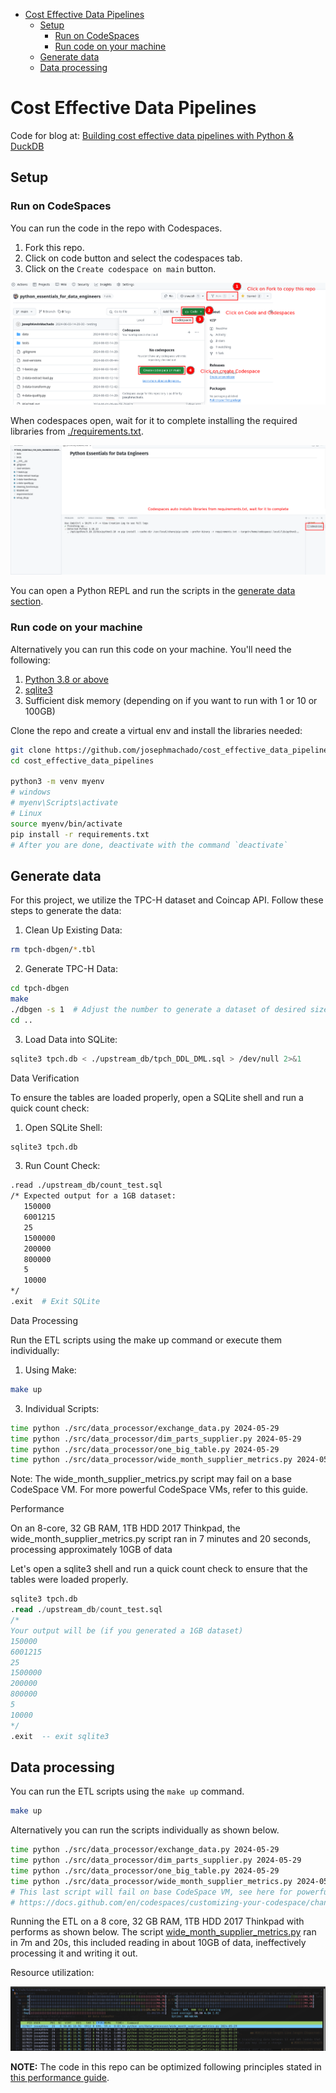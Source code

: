 * [Cost Effective Data Pipelines](#cost-effective-data-pipelines)
    * [Setup](#setup)
        * [Run on CodeSpaces](#run-on-codespaces)
        * [Run code on your machine](#run-code-on-your-machine)
    * [Generate data](#generate-data)
    * [Data processing](#data-processing)

# Cost Effective Data Pipelines

Code for blog at: [Building cost effective data pipelines with Python & DuckDB](https://www.startdataengineering.com/post/cost-effective-pipelines/) 

## Setup

### Run on CodeSpaces

You can run the code in the repo with Codespaces. 

1. Fork this repo.
2. Click on code button and select the codespaces tab.
3. Click on the `Create codespace on main` button.

![Create codespace](./assets/cs.png)

When codespaces open, wait for it to complete installing the required libraries from [./requirements.txt](./requirements.txt).

![Create codespace](./assets/cs2.png)

You can open a Python REPL and run the scripts in the [generate data section](#generate-data).

### Run code on your machine

Alternatively you can run this code on your machine. You'll need the following:

1. [Python 3.8 or above](https://www.python.org/downloads/)
2. [sqlite3](https://www.sqlite.org/index.html)
3. Sufficient disk memory (depending on if you want to run with 1 or 10 or 100GB)


Clone the repo and create a virtual env and install the libraries needed:

```bash
git clone https://github.com/josephmachado/cost_effective_data_pipelines.git
cd cost_effective_data_pipelines

python3 -m venv myenv
# windows
# myenv\Scripts\activate
# Linux
source myenv/bin/activate
pip install -r requirements.txt
# After you are done, deactivate with the command `deactivate`
```

## Generate data

For this project, we utilize the TPC-H dataset and Coincap API. Follow these steps to generate the data:

1. Clean Up Existing Data:
```bash
rm tpch-dbgen/*.tbl
```
2. Generate TPC-H Data:
```bash
cd tpch-dbgen
make
./dbgen -s 1  # Adjust the number to generate a dataset of desired size
cd ..
```
3. Load Data into SQLite:
```bash
sqlite3 tpch.db < ./upstream_db/tpch_DDL_DML.sql > /dev/null 2>&1
```
Data Verification

To ensure the tables are loaded properly, open a SQLite shell and run a quick count check:

1. Open SQLite Shell:
```bash
sqlite3 tpch.db
```

3. Run Count Check:
```bash
.read ./upstream_db/count_test.sql
/* Expected output for a 1GB dataset:
   150000
   6001215
   25
   1500000
   200000
   800000
   5
   10000
*/
.exit  # Exit SQLite

```

Data Processing

Run the ETL scripts using the make up command or execute them individually:

1. Using Make:
```bash
make up
```
3. Individual Scripts:
```bash
time python ./src/data_processor/exchange_data.py 2024-05-29
time python ./src/data_processor/dim_parts_supplier.py 2024-05-29
time python ./src/data_processor/one_big_table.py 2024-05-29
time python ./src/data_processor/wide_month_supplier_metrics.py 2024-05-29

```

   
Note: The wide_month_supplier_metrics.py script may fail on a base CodeSpace VM. For more powerful CodeSpace VMs, refer to this guide.

Performance

On an 8-core, 32 GB RAM, 1TB HDD 2017 Thinkpad, the wide_month_supplier_metrics.py script ran in 7 minutes and 20 seconds, processing approximately 10GB of data


















Let's open a sqlite3 shell and run a quick count check to ensure that the tables were loaded properly.

```sql
sqlite3 tpch.db
.read ./upstream_db/count_test.sql
/* 
Your output will be (if you generated a 1GB dataset)
150000
6001215
25
1500000
200000
800000
5
10000
*/
.exit  -- exit sqlite3
```

## Data processing

You can run the ETL scripts using the `make up` command. 
```bash
make up
```

Alternatively you can run the scripts individually as shown below.

```bash
time python ./src/data_processor/exchange_data.py 2024-05-29
time python ./src/data_processor/dim_parts_supplier.py 2024-05-29
time python ./src/data_processor/one_big_table.py 2024-05-29
time python ./src/data_processor/wide_month_supplier_metrics.py 2024-05-29
# This last script will fail on base CodeSpace VM, see here for powerful Codespace VMS:`
# https://docs.github.com/en/codespaces/customizing-your-codespace/changing-the-machine-type-for-your-codespace?tool=webui
```

Running the ETL on a 8 core, 32 GB RAM, 1TB HDD 2017 Thinkpad with performs as shown below. The script [wide_month_supplier_metrics.py](./src/data_processor/wide_month_supplier_metrics.py) ran in 7m and 20s, this included reading in about 10GB of data, ineffectively processing it and writing it out.

Resource utilization:

![htop](./assets/htop.png)

**NOTE:** The code in this repo can be optimized following principles stated in [this performance guide](https://duckdb.org/docs/guides/performance/overview.html).
